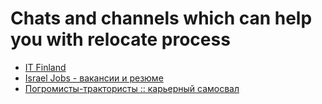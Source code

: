 # Chats and channels which can help you with relocate process

- [IT Finland](https://t.me/itfinland)
- [Israel Jobs - вакансии и резюмe](https://t.me/israjobs)
- [Погромисты-трактористы :: карьерный самосвал](https://t.me/pogromisty)